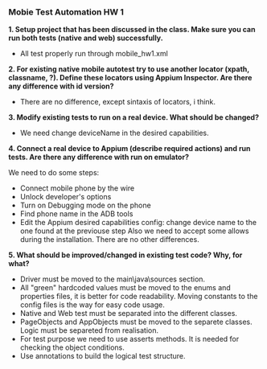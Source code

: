 ### Mobie Test Automation HW 1

**1.	Setup project that has been discussed in the class. Make sure you can run both tests (native and web) successfully.**

  - All test properly run through mobile_hw1.xml

**2.	For existing native mobile autotest try to use another locator (xpath, classname, ?). Define these locators using Appium Inspector. Are there any difference with id version?**
    
  - There are no difference, except sintaxis of locators, i think. 

**3.	Modify existing tests to run on a real device. What should be changed?**

  - We need change deviceName in the desired capabilities.

**4.	Connect a real device to Appium (describe required actions) and run tests. Are there any difference with run on emulator?**
  
  We need to do some steps:
  - Connect mobile phone by the wire
  - Unlock developer's options
  - Turn on Debugging mode on the phone
  - Find phone name in the ADB tools
  - Edit the Appium desired capabilities config: change device name to the one found at the previouse step
  Also we need to accept some allows during the installation. 
  There are no other differences. 
  

**5.	What should be improved/changed in existing test code? Why, for what?**

  - Driver must be moved to the main\java\sources section. 
  - All "green" hardcoded values must be moved to the enums and properties files, it is better for code readability. Moving constants to the config files is the way for easy code usage. 
  - Native and Web test must be separated into the different classes. 
  - PageObjects and AppObjects must be moved to the separete classes. Logic must be separeted from realisation. 
  - For test purpose we need to use asserts methods. It is needed for checking the object conditions.
  - Use annotations to build the logical test structure.



